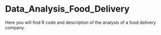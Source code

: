 # Data_Analysis_Food_Delivery
Here you will find R code and description of the analysis of a food delivery company.
